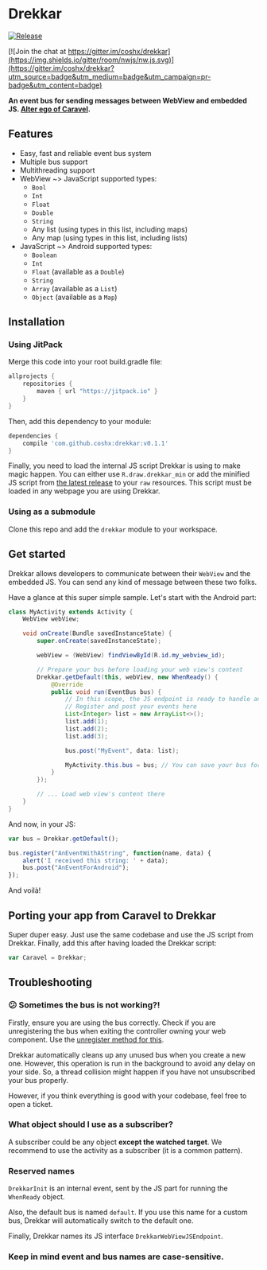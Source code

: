 # Drekkar

[![Release](https://jitpack.io/v/coshx/drekkar.svg)](https://jitpack.io/#coshx/drekkar)

[![Join the chat at https://gitter.im/coshx/drekkar](https://img.shields.io/gitter/room/nwjs/nw.js.svg)](https://gitter.im/coshx/drekkar?utm_source=badge&utm_medium=badge&utm_campaign=pr-badge&utm_content=badge)

**An event bus for sending messages between WebView and embedded JS. [Alter ego of Caravel](https://github.com/coshx/caravel).**

## Features

* Easy, fast and reliable event bus system
* Multiple bus support
* Multithreading support
* WebView ~> JavaScript supported types:
  - `Bool`
  - `Int`
  - `Float`
  - `Double`
  - `String`
  - Any list (using types in this list, including maps)
  - Any map (using types in this list, including lists)
* JavaScript ~> Android supported types:
  - `Boolean`
  - `Int`
  - `Float` (available as a `Double`)
  - `String`
  - `Array` (available as a `List`)
  - `Object` (available as a `Map`)

## Installation

### Using JitPack

Merge this code into your root build.gradle file:

```groovy
allprojects {
	repositories {
		maven { url "https://jitpack.io" }
	}
}
```

Then, add this dependency to your module:

```groovy
dependencies {
    compile 'com.github.coshx:drekkar:v0.1.1'
}
```

Finally, you need to load the internal JS script Drekkar is using to make magic happen. You can either use `R.draw.drekkar_min` or add the minified JS script from [the latest release](https://github.com/coshx/drekkar/releases) to your `raw` resources. This script must be loaded in any webpage you are using Drekkar.

### Using as a submodule

Clone this repo and add the `drekkar` module to your workspace.

## Get started

Drekkar allows developers to communicate between their `WebView` and the embedded JS. You can send any kind of message between these two folks.

Have a glance at this super simple sample. Let's start with the Android part:

```java
class MyActivity extends Activity {
    WebView webView;

    void onCreate(Bundle savedInstanceState) {
        super.onCreate(savedInstanceState);

        webView = (WebView) findViewById(R.id.my_webview_id);

        // Prepare your bus before loading your web view's content
        Drekkar.getDefault(this, webView, new WhenReady() {
            @Override
            public void run(EventBus bus) {
                // In this scope, the JS endpoint is ready to handle any event.
                // Register and post your events here
                List<Integer> list = new ArrayList<>();
                list.add(1);
                list.add(2);
                list.add(3);

                bus.post("MyEvent", data: list);

                MyActivity.this.bus = bus; // You can save your bus for firing events later
            }
        });

        // ... Load web view's content there
    }
}
```

And now, in your JS:

```javascript
var bus = Drekkar.getDefault();

bus.register("AnEventWithAString", function(name, data) {
    alert('I received this string: ' + data);
    bus.post("AnEventForAndroid");
});
```

And voilà!

## Porting your app from Caravel to Drekkar

Super duper easy. Just use the same codebase and use the JS script from Drekkar. Finally, add this after having loaded the Drekkar script:

```javascript
var Caravel = Drekkar;
```

## Troubleshooting

### 😕 Sometimes the bus is not working?!

Firstly, ensure you are using the bus correctly. Check if you are unregistering the bus when exiting the controller owning your web component. Use the [unregister method for this]().

Drekkar automatically cleans up any unused bus when you create a new one. However, this operation is run in the background to avoid any delay on your side. So, a thread collision might happen if you have not unsubscribed your bus properly.

However, if you think everything is good with your codebase, feel free to open a ticket.

### What object should I use as a subscriber?

A subscriber could be any object **except the watched target**. We recommend to use the activity as a subscriber (it is a common pattern).

### Reserved names

`DrekkarInit` is an internal event, sent by the JS part for running the `WhenReady` object.

Also, the default bus is named `default`. If you use this name for a custom bus, Drekkar will automatically switch to the default one.

Finally, Drekkar names its JS interface `DrekkarWebViewJSEndpoint`.

### Keep in mind event and bus names are case-sensitive.
